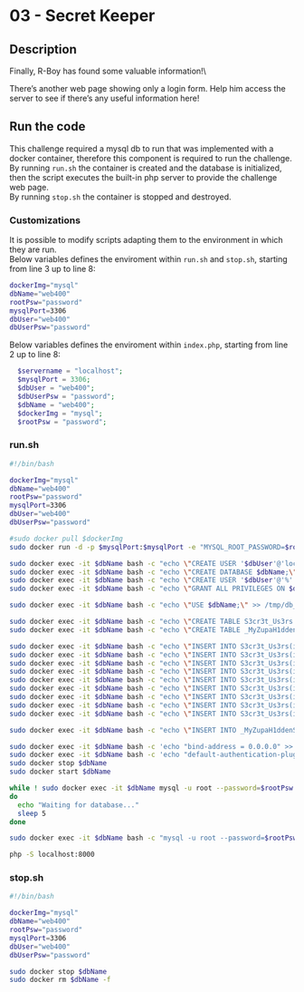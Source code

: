 # 03 - Secret Keeper
## Description
Finally, R-Boy has found some valuable information!\

There’s another web page showing only a login form. Help him access the server to see if there’s any useful information here!

## Run the code
This challenge required a mysql db to run that was implemented with a docker container, therefore this component is required to run the challenge.\
By running `run.sh` the container is created and the database is initialized, then the script executes the built-in php server to provide the challenge web page.\
By running `stop.sh` the container is stopped and destroyed.

### Customizations
It is possible to modify scripts adapting them to the environment in which they are run.\
Below variables defines the enviroment within `run.sh` and `stop.sh`, starting from line 3 up to line 8:
```bash
dockerImg="mysql"
dbName="web400"
rootPsw="password"
mysqlPort=3306
dbUser="web400"
dbUserPsw="password"
```

Below variables defines the enviroment within `index.php`, starting from line 2 up to line 8:
```php
  $servername = "localhost";
  $mysqlPort = 3306;
  $dbUser = "web400";
  $dbUserPsw = "password";
  $dbName = "web400";
  $dockerImg = "mysql";
  $rootPsw = "password";
```

### run.sh
```bash
#!/bin/bash

dockerImg="mysql"
dbName="web400"
rootPsw="password"
mysqlPort=3306
dbUser="web400"
dbUserPsw="password"

#sudo docker pull $dockerImg
sudo docker run -d -p $mysqlPort:$mysqlPort -e "MYSQL_ROOT_PASSWORD=$rootPsw" --name $dbName $dockerImg

sudo docker exec -it $dbName bash -c "echo \"CREATE USER '$dbUser'@'localhost' IDENTIFIED WITH mysql_native_password BY '$dbUserPsw';\" >> /tmp/db_init.sql"
sudo docker exec -it $dbName bash -c "echo \"CREATE DATABASE $dbName;\" >> /tmp/db_init.sql"
sudo docker exec -it $dbName bash -c "echo \"CREATE USER '$dbUser'@'%' IDENTIFIED BY '$dbUserPsw';\" >> /tmp/db_init.sql"
sudo docker exec -it $dbName bash -c "echo \"GRANT ALL PRIVILEGES ON $dbName.* TO '$dbUser'@'%';\" >> /tmp/db_init.sql"

sudo docker exec -it $dbName bash -c "echo \"USE $dbName;\" >> /tmp/db_init.sql"

sudo docker exec -it $dbName bash -c "echo \"CREATE TABLE S3cr3t_Us3rs ( id INT AUTO_INCREMENT PRIMARY KEY, user VARCHAR(255) NOT NULL, psw VARCHAR(255) NOT NULL, date VARCHAR(255) NOT NULL, secret VARCHAR(255) NOT NULL );\" >> /tmp/db_init.sql"
sudo docker exec -it $dbName bash -c "echo \"CREATE TABLE _MyZupaH1ddenS3cr3t_ ( id INT AUTO_INCREMENT PRIMARY KEY, secret VARCHAR(255) NOT NULL );\" >> /tmp/db_init.sql"

sudo docker exec -it $dbName bash -c "echo \"INSERT INTO S3cr3t_Us3rs(id, user, psw, date, secret) VALUES (1, 'admin', 'admin', '2018-08-09 18:07:12', 'i&#39;m the admin');\" >> /tmp/db_init.sql"
sudo docker exec -it $dbName bash -c "echo \"INSERT INTO S3cr3t_Us3rs(id, user, psw, date, secret) VALUES (2, 'user', 'user', '2018-08-09 18:07:12', 'test user');\" >> /tmp/db_init.sql"
sudo docker exec -it $dbName bash -c "echo \"INSERT INTO S3cr3t_Us3rs(id, user, psw, date, secret) VALUES (3, 'Mr. B4dGuy', 'Mr. B4dGuy', '2018-09-04 17:29:03', 'No more secret here! *evil laugh*. REMINDER: merge the branch back to master');\" >> /tmp/db_init.sql"
sudo docker exec -it $dbName bash -c "echo \"INSERT INTO S3cr3t_Us3rs(id, user, psw, date, secret) VALUES (4, 'john', 'john', '2018-08-09 18:07:12', 'i love Pusheen');\" >> /tmp/db_init.sql"
sudo docker exec -it $dbName bash -c "echo \"INSERT INTO S3cr3t_Us3rs(id, user, psw, date, secret) VALUES (5, 'Kah shae', 'Kah shae', '2018-08-09 18:07:12', 'i never pulled over with my Golf to pick up strangers');\" >> /tmp/db_init.sql"
sudo docker exec -it $dbName bash -c "echo \"INSERT INTO S3cr3t_Us3rs(id, user, psw, date, secret) VALUES (6, 'Safe', 'Safe', '2018-08-09 18:07:12', 'watch out and fetch your knife');\" >> /tmp/db_init.sql"
sudo docker exec -it $dbName bash -c "echo \"INSERT INTO S3cr3t_Us3rs(id, user, psw, date, secret) VALUES (7, 'Low Latch Eh', 'Low Latch Eh', '2018-08-10 17:21:33', 'talking &#39;bout me, some remote day');\" >> /tmp/db_init.sql"
sudo docker exec -it $dbName bash -c "echo \"INSERT INTO S3cr3t_Us3rs(id, user, psw, date, secret) VALUES (8, 'spritz', 'spritz', '2018-08-10 17:24:29', 'stashing away some vinegar');\" >> /tmp/db_init.sql"
sudo docker exec -it $dbName bash -c "echo \"INSERT INTO S3cr3t_Us3rs(id, user, psw, date, secret) VALUES (9, 'foo', 'foo', '2018-08-10 17:28:28', 'committed to work');\" >> /tmp/db_init.sql"

sudo docker exec -it $dbName bash -c "echo \"INSERT INTO _MyZupaH1ddenS3cr3t_(id, secret) VALUES (1, '[FLG:Publ1cW3bs7t3URL]');\" >> /tmp/db_init.sql"

sudo docker exec -it $dbName bash -c 'echo "bind-address = 0.0.0.0" >> /etc/mysql/my.cnf'
sudo docker exec -it $dbName bash -c 'echo "default-authentication-plugin=mysql_native_password" >> /etc/mysql/my.cnf'
sudo docker stop $dbName
sudo docker start $dbName

while ! sudo docker exec -it $dbName mysql -u root --password=$rootPsw -e 'SELECT 1'
do
  echo "Waiting for database..."
  sleep 5
done

sudo docker exec -it $dbName bash -c "mysql -u root --password=$rootPsw < /tmp/db_init.sql"

php -S localhost:8000
```

### stop.sh
```bash
#!/bin/bash

dockerImg="mysql"
dbName="web400"
rootPsw="password"
mysqlPort=3306
dbUser="web400"
dbUserPsw="password"

sudo docker stop $dbName
sudo docker rm $dbName -f
```